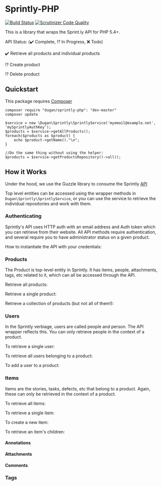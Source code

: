 # Sprintly-PHP

[![Build Status](https://travis-ci.org/mikedugan/sprintly-php.svg?branch=master)](https://travis-ci.org/mikedugan/sprintly-php)
[![Scrutinizer Code Quality](https://scrutinizer-ci.com/g/mikedugan/sprintly-php/badges/quality-score.png?b=master)](https://scrutinizer-ci.com/g/mikedugan/sprintly-php/?branch=master)

This is a library that wraps the Sprint.ly API for PHP 5.4+.

API Status: (:heavy_check_mark: Complete, :interrobang: In Progress, :x: Todo)

:heavy_check_mark: Retrieve all products and individual products

:interrobang: Create product

:interrobang: Delete product


## Quickstart

This package requires [Composer](http://getcomposer.org)
```
composer require "dugan/sprintly-php": "dev-master"
composer update
```
```
$service = new \Dugan\Sprintly\SprintlyService('myemail@example.net', 'mySprintlyAuthKey');
$products = $service->getAllProducts();
foreach($products as $product) {
    echo $product->getName()."\n";
}

//Do the same thing without using the helper:
$products = $service->getProductsRepository()->all();
```

## How it Works
Under the hood, we use the Guzzle library to consume the Sprintly [API](https://sprintly.uservoice.com/knowledgebase/topics/15784-api)

Top level entities can be accessed using the wrapper methods in `Dugan\Sprintly\SprintlyService`, or you can use the service to retrieve the individual repositories and work with them.

### Authenticating

Sprintly's API uses HTTP auth with an email address and Auth token which you can retrieve from their website. All API methods require authentication, and several require you to have administrator status
on a given product.

How to instantiate the API with your credentials:


### Products

The Product is top-level entity in Sprintly. It has items, people, attachments, tags, etc related to it, which can all be accessed through the API.

Retrieve all products:

Retrieve a single product:

Retrieve a collection of products (but not all of them!):

### Users

In the Sprintly verbiage, users are called people and person. The API wrapper reflects this. You can only retrieve people in the context of a product.

To retrieve a single user:

To retrieve all users belonging to a product:

To add a user to a product:

### Items

Items are the stories, tasks, defects, etc that belong to a product. Again, these can only be retrieved in the context of a product.

To retrieve all items:

To retrieve a single item:

To create a new item:

To retrieve an item's children:

#### Annotations

#### Attachments

#### Comments

### Tags


